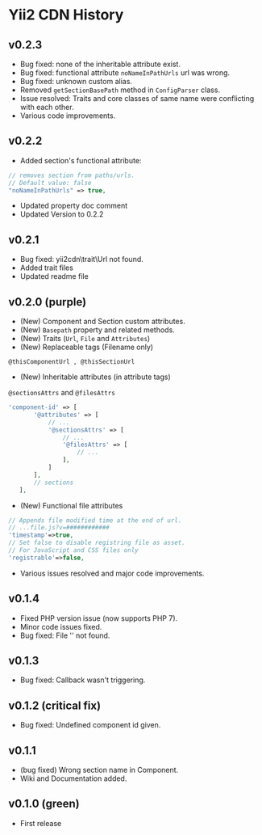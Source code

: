 Yii2 CDN History
=======================

## v0.2.3
* Bug fixed: none of the inheritable attribute exist.
* Bug fixed: functional attribute `noNameInPathUrls` url was wrong.
* Bug fixed: unknown custom alias.
* Removed `getSectionBasePath` method in `ConfigParser` class.
* Issue resolved: Traits and core classes of same name were conflicting with each other.
* Various code improvements.

## v0.2.2
* Added section's functional attribute:

 ```php
// removes section from paths/urls.
// Default value: false
"noNameInPathUrls" => true,
```

* Updated property doc comment
* Updated Version to 0.2.2

## v0.2.1
 * Bug fixed: yii2cdn\trait\Url not found.
 * Added trait files
 * Updated readme file

## v0.2.0 (purple)

 * (New) Component and Section custom attributes.
 * (New) `Basepath` property and related methods.
 * (New) Traits (`Url`, `File` and `Attributes`)
 * (New) Replaceable tags (Filename only)
 
 ```
 @thisComponentUrl , @thisSectionUrl
 ```
 
 * (New) Inheritable attributes (in attribute tags)

 `@sectionsAttrs` and `@filesAttrs`
 
 ```php
'component-id' => [
		'@attributes' => [
			// ...
			'@sectionsAttrs' => [
			    // ...
				'@filesAttrs' => [
		        	// ...
				],
			]
		],
		// sections
	],
```

 * (New) Functional file attributes
 
 ```php
 // Appends file modified time at the end of url.
 // ...file.js?v=############
'timestamp'=>true, 
// Set false to disable registring file as asset.
// For JavaScript and CSS files only
'registrable'=>false, 
```

 * Various issues resolved and major code improvements.

## v0.1.4
 * Fixed PHP version issue (now supports PHP 7).
 * Minor code issues fixed.
 * Bug fixed: File '' not found.

## v0.1.3
 * Bug fixed: Callback wasn't triggering.

## v0.1.2 (critical fix)
 * Bug fixed: Undefined component id given.
 
## v0.1.1
 * (bug fixed) Wrong section name in Component.
 * Wiki and Documentation added.
 
## v0.1.0 (green)
 * First release